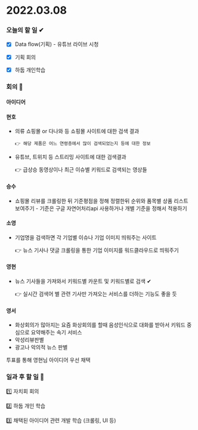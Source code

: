 # 2022.03.08

### 오늘의 할 일 ✔

- [x] Data flow(기획) - 유튜브 라이브 시청
- [x] 기획 회의
- [x] 하둡 개인학습



### 회의 💬

#### 아이디어

#### 현호

- 의류 쇼핑몰 or 다나와 등 쇼핑몰 사이트에 대한 검색 결과

  ```
  👉 해당 제품은 어느 연령층에서 많이 검색되었는지 등에 대한 정보
  ```

- 유튜브, 트위치 등 스트리밍 사이트에 대한 검색결과

  👉 급상승 동영상이나 최근 이슈별 키워드로 검색되는 영상들

#### 승수

- 쇼핑몰 리뷰를 크롤링한 뒤 기준평점을 정해 정렬한뒤 순위와 품목별 상품 리스트 보여주기 - 기준은 구글 자연어처리api 사용하거나 개별 기준을 정해서 적용하기

#### 소영

- 기업명을 검색하면 각 기업별 이슈나 기업 이미지 띄워주는 사이트

  👉 뉴스 기사나 댓글 크롤링을 통한 기업 이미지를 워드클라우드로 띄워주기

#### 영현

- 뉴스 기사들을 가져와서 키워드별 카운트 및 키워드별로 검색 ✔

  👉 실시간 검색어 별 관련 기사만 가져오는 서비스를 더하는 기능도 좋을 듯

#### 영서

- 화상회의가 많아지는 요즘 화상회의를 할때 음성인식으로 대화를 받아서 키워드 중심으로 요약해주는 속기 서비스
- 악성리뷰판별
- 광고나 악의적 뉴스 판별



투표를 통해 영현님 아이디어 우선 채택



### 일과 후 할 일 📁

1️⃣ 자치회 회의

2️⃣ 하둡 개인 학습

3️⃣ 채택된 아이디어 관련 개발 학습 (크롤링, UI 등)